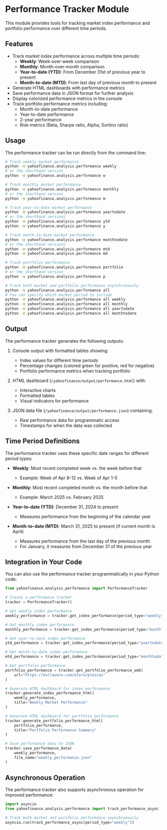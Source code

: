 # Performance Tracker Module

This module provides tools for tracking market index performance and portfolio performance over different time periods.

## Features

- Track market index performance across multiple time periods:
  - **Weekly**: Week-over-week comparison
  - **Monthly**: Month-over-month comparison 
  - **Year-to-date (YTD)**: From December 31st of previous year to present
  - **Month-to-date (MTD)**: From last day of previous month to present
- Generate HTML dashboards with performance metrics
- Save performance data in JSON format for further analysis
- Display colorized performance metrics in the console
- Track portfolio performance metrics including:
  - Month-to-date performance
  - Year-to-date performance
  - 2-year performance
  - Risk metrics (Beta, Sharpe ratio, Alpha, Sortino ratio)

## Usage

The performance tracker can be run directly from the command line:

```bash
# Track weekly market performance
python -m yahoofinance.analysis.performance weekly
# or the shorthand version
python -m yahoofinance.analysis.performance w

# Track monthly market performance
python -m yahoofinance.analysis.performance monthly
# or the shorthand version
python -m yahoofinance.analysis.performance m

# Track year-to-date market performance
python -m yahoofinance.analysis.performance yeartodate
# or the shorthand versions
python -m yahoofinance.analysis.performance ytd
python -m yahoofinance.analysis.performance y

# Track month-to-date market performance
python -m yahoofinance.analysis.performance monthtodate
# or the shorthand versions
python -m yahoofinance.analysis.performance mtd
python -m yahoofinance.analysis.performance md

# Track portfolio performance
python -m yahoofinance.analysis.performance portfolio
# or the shorthand version
python -m yahoofinance.analysis.performance p

# Track both market and portfolio performance asynchronously
python -m yahoofinance.analysis.performance all
# You can specify which market period to include
python -m yahoofinance.analysis.performance all weekly
python -m yahoofinance.analysis.performance all monthly
python -m yahoofinance.analysis.performance all yeartodate
python -m yahoofinance.analysis.performance all monthtodate
```

## Output

The performance tracker generates the following outputs:

1. Console output with formatted tables showing:
   - Index values for different time periods
   - Percentage changes (colored green for positive, red for negative)
   - Portfolio performance metrics when tracking portfolio

2. HTML dashboard (`/yahoofinance/output/performance.html`) with:
   - Interactive charts
   - Formatted tables
   - Visual indicators for performance

3. JSON data file (`/yahoofinance/output/performance.json`) containing:
   - Raw performance data for programmatic access
   - Timestamps for when the data was collected

## Time Period Definitions

The performance tracker uses these specific date ranges for different period types:

- **Weekly**: Most recent completed week vs. the week before that
  - Example: Week of Apr 8-12 vs. Week of Apr 1-5
  
- **Monthly**: Most recent completed month vs. the month before that
  - Example: March 2025 vs. February 2025
  
- **Year-to-date (YTD)**: December 31, 2024 to present
  - Measures performance from the beginning of the calendar year
  
- **Month-to-date (MTD)**: March 31, 2025 to present (if current month is April)
  - Measures performance from the last day of the previous month
  - For January, it measures from December 31 of the previous year

## Integration in Your Code

You can also use the performance tracker programmatically in your Python code:

```python
from yahoofinance.analysis.performance import PerformanceTracker

# Create a performance tracker
tracker = PerformanceTracker()

# Get weekly index performance
weekly_performance = tracker.get_index_performance(period_type="weekly")

# Get monthly index performance
monthly_performance = tracker.get_index_performance(period_type="monthly")

# Get year-to-date index performance
ytd_performance = tracker.get_index_performance(period_type="yeartodate")

# Get month-to-date index performance
mtd_performance = tracker.get_index_performance(period_type="monthtodate")

# Get portfolio performance
portfolio_performance = tracker.get_portfolio_performance_web(
    url="https://bullaware.com/etoro/plessas"
)

# Generate HTML dashboard for index performance
tracker.generate_index_performance_html(
    weekly_performance,
    title="Weekly Market Performance"
)

# Generate HTML dashboard for portfolio performance
tracker.generate_portfolio_performance_html(
    portfolio_performance,
    title="Portfolio Performance Summary"
)

# Save performance data to JSON
tracker.save_performance_data(
    weekly_performance,
    file_name="weekly_performance.json"
)
```

## Asynchronous Operation

The performance tracker also supports asynchronous operation for improved performance:

```python
import asyncio
from yahoofinance.analysis.performance import track_performance_async

# Track both market and portfolio performance asynchronously
asyncio.run(track_performance_async(period_type="weekly"))
```